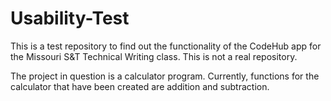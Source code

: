 # Usability-Test

This is a test repository to find out the functionality of the CodeHub app for the Missouri S&T Technical Writing class. This is not a real repository.

The project in question is a calculator program. Currently, functions for the calculator that have been created are addition and subtraction.


